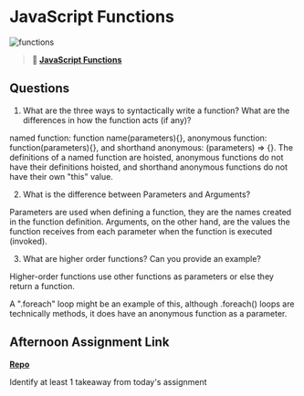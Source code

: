 # JavaScript Functions

![functions](https://bcw.blob.core.windows.net/public/img/function-anatomy.jpg)

> **📖 [JavaScript Functions](https://codeworksacademy.com/fs-student-guide/resources/wk2/02-Functions)**

## Questions

1. What are the three ways to syntactically write a function? What are the differences in how the function acts (if any)?

named function: function name(parameters){}, 
anonymous function: function(parameters){}, 
and shorthand anonymous: (parameters) => {}.
The definitions of a named function are hoisted, anonymous functions do not have their definitions hoisted, and shorthand anonymous functions do not have their own "this" value.

2. What is the difference between Parameters and Arguments?

Parameters are used when defining a function, they are the names created in the function definition.
Arguments, on the other hand, are the values the function receives from each parameter when the function is executed (invoked).

3. What are higher order functions? Can you provide an example?

Higher-order functions use other functions as parameters or else they return a function.

A ".foreach" loop might be an example of this, although .foreach() loops are technically methods, it does have an anonymous function as a parameter.

## Afternoon Assignment Link

**[Repo](https://github.com/chris-hildebrandt/jsdayone)**

Identify at least 1 takeaway from today's assignment
